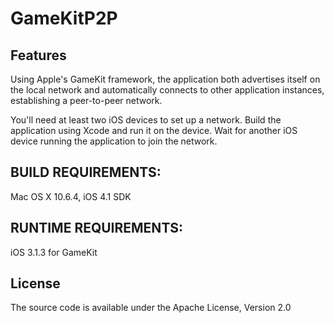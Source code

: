 # GameKitP2P

## Features
Using Apple's GameKit framework, the application both advertises itself on the 
local network and automatically connects to other application instances, 
establishing a peer-to-peer network.

You'll need at least two iOS devices to set up a network. Build the application using 
Xcode and run it on the device. Wait for another iOS device running the application to 
join the network.

## BUILD REQUIREMENTS:

Mac OS X 10.6.4, iOS 4.1 SDK

## RUNTIME REQUIREMENTS:

iOS 3.1.3 for GameKit

## License
The source code is available under the Apache License, Version 2.0
